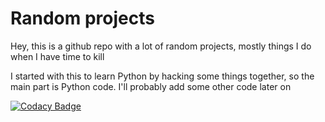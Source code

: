# Random projects
Hey, this is a github repo with a lot of random projects, mostly things I do when I have time to kill

I started with this to learn Python by hacking some things together, so the main part is Python code. I'll probably add some other code later on


[![Codacy Badge](https://api.codacy.com/project/badge/Grade/a48ef5f4b5e64bf6855d16e2383b4647)](https://www.codacy.com/app/RensOliemans/randomshit?utm_source=github.com&amp;utm_medium=referral&amp;utm_content=RensOliemans/randomshit&amp;utm_campaign=Badge_Grade)
